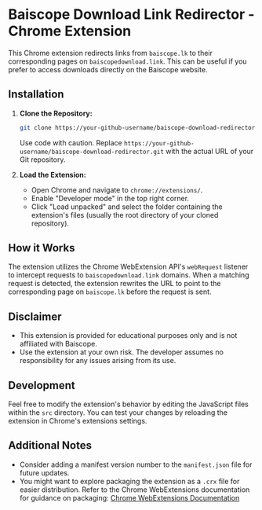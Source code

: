 # Baiscope Download Link Redirector - Chrome Extension

This Chrome extension redirects links from `baiscope.lk` to their corresponding pages on `baiscopedownload.link`. This can be useful if you prefer to access downloads directly on the Baiscope website.

## Installation

1. **Clone the Repository:**
    ```bash
    git clone https://your-github-username/baiscope-download-redirector.git
    ```
   Use code with caution. Replace `https://your-github-username/baiscope-download-redirector.git` with the actual URL of your Git repository.

2. **Load the Extension:**
    - Open Chrome and navigate to `chrome://extensions/`.
    - Enable "Developer mode" in the top right corner.
    - Click "Load unpacked" and select the folder containing the extension's files (usually the root directory of your cloned repository).

## How it Works

The extension utilizes the Chrome WebExtension API's `webRequest` listener to intercept requests to `baiscopedownload.link` domains. When a matching request is detected, the extension rewrites the URL to point to the corresponding page on `baiscope.lk` before the request is sent.

## Disclaimer

- This extension is provided for educational purposes only and is not affiliated with Baiscope.
- Use the extension at your own risk. The developer assumes no responsibility for any issues arising from its use.

## Development

Feel free to modify the extension's behavior by editing the JavaScript files within the `src` directory. You can test your changes by reloading the extension in Chrome's extensions settings.

## Additional Notes

- Consider adding a manifest version number to the `manifest.json` file for future updates.
- You might want to explore packaging the extension as a `.crx` file for easier distribution. Refer to the Chrome WebExtensions documentation for guidance on packaging: [Chrome WebExtensions Documentation](https://developer.chrome.com/docs/extensions/get-started)
